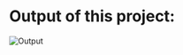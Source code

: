 # Output of this project:

![Output](https://github.com/Afnan5750/Gemini-Clone-Using-React/assets/155257728/ca00f2f0-32e1-4509-992f-6dc856fcb976)
